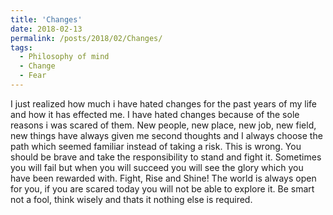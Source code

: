 ```yaml
---
title: 'Changes'
date: 2018-02-13
permalink: /posts/2018/02/Changes/
tags:
  - Philosophy of mind
  - Change
  - Fear
---
```

 
I just realized how much i have hated changes for the past years of my life and how it has effected me.
I have hated changes because of the sole reasons i was scared of them. New people, new place, new job, new field, new things have always given me second thoughts and I always choose the path which seemed familiar instead of taking a risk. This is wrong. You should be brave and take the responsibility to stand and fight it. Sometimes you will fail but when you will succeed you will see the glory which you have been rewarded with. 
Fight, Rise and Shine!
The world is always open for you, if you are scared today you will not be able to explore it. Be smart not a fool, think wisely and thats it nothing else is required.
